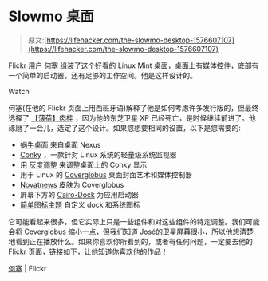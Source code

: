 # Slowmo 桌面

> 原文:[https://lifehacker.com/the-slowmo-desktop-1576607107](https://lifehacker.com/the-slowmo-desktop-1576607107)

Flickr 用户 [何塞](https://www.flickr.com/photos/59423015@N05/) 组装了这个好看的 Linux Mint 桌面，桌面上有媒体控件，底部有一个简单的启动器，还有足够的工作空间。他是这样设计的。

Watch

何塞(在他的 Flickr 页面上用西班牙语)解释了他是如何考虑许多发行版的，但最终选择了 [【薄荷】](http://linuxmint.com/)[肉桂](http://cinnamon.linuxmint.com/) ，因为他的东芝卫星 XP 已经死亡，是时候继续前进了。他琢磨了一会儿，选定了这个设计。如果您想要相同的设置，以下是您需要的:

*   [蜗牛桌面](http://animals.desktopnexus.com/wallpaper/1683080/) 来自桌面 Nexus
*   [Conky](http://conky.sourceforge.net/) ，一款针对 Linux 系统的轻量级系统监视器
*   用 [灰度调整](http://mmesantos1.deviantart.com/art/Grey-Scale-Conky-Mod-327615794) 来调整桌面上的 Conky 显示
*   用于 Linux 的 [Coverglobus](http://gloobus.net/coverglobus/) 桌面封面艺术和媒体控制器
*   [Novatnews](http://novatnews.deviantart.com/art/Novatnews-406148503) 皮肤为 Coverglobus
*   屏幕下方的 [Cairo-Dock](http://glx-dock.org/) 为应用启动器
*   [简单图标主题](http://kxmylo.deviantart.com/art/Simple-icon-theme-426040287) 自定义 dock 和系统图标

它可能看起来很多，但它实际上只是一些组件和对这些组件的特定调整。我们可能会将 Coverglobus 缩小一点，但我们知道 José的卫星屏幕很小，所以他想清楚地看到正在播放什么。如果你喜欢你所看到的，或者有任何问题，一定要去他的 Flickr 页面，链接如下，让他知道你喜欢他的作品！

[何塞](https://www.flickr.com/photos/59423015@N05/13520745105/in/pool-lifehacker-desktop-showandtell) | Flickr